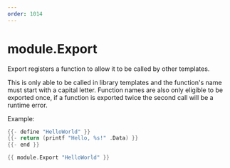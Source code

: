 ```yaml
---
order: 1014
---
```


<!-- Generated by tools/docgen. DO NOT EDIT. -->

# module.Export

Export registers a function to allow it to be called by other templates.

This is only able to be called in library templates and the function's
name must start with a capital letter. Function names are also only
eligible to be exported once, if a function is exported twice the second
call will be a runtime error.

Example:

```go
{{- define "HelloWorld" }}
{{- return (printf "Hello, %s!" .Data) }}
{{- end }}

{{ module.Export "HelloWorld" }}
```
